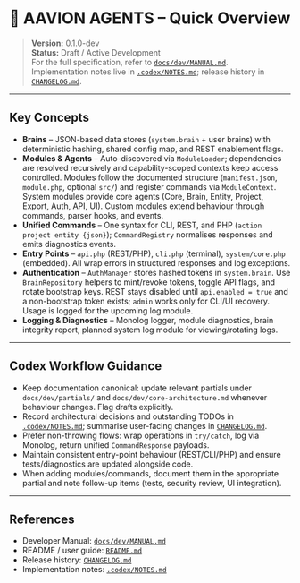 # 🤖 AAVION AGENTS – Quick Overview

> **Version:** 0.1.0-dev  
> **Status:** Draft / Active Development  
> For the full specification, refer to [`docs/dev/MANUAL.md`](../docs/dev/MANUAL.md).  
> Implementation notes live in [`.codex/NOTES.md`](./NOTES.md); release history in [`CHANGELOG.md`](../CHANGELOG.md).

---

## Key Concepts
- **Brains** – JSON-based data stores (`system.brain` + user brains) with deterministic hashing, shared config map, and REST enablement flags.
- **Modules & Agents** – Auto-discovered via `ModuleLoader`; dependencies are resolved recursively and capability-scoped contexts keep access controlled. Modules follow the documented structure (`manifest.json`, `module.php`, optional `src/`) and register commands via `ModuleContext`. System modules provide core agents (Core, Brain, Entity, Project, Export, Auth, API, UI). Custom modules extend behaviour through commands, parser hooks, and events.
- **Unified Commands** – One syntax for CLI, REST, and PHP (`action project entity {json}`); `CommandRegistry` normalises responses and emits diagnostics events.
- **Entry Points** – `api.php` (REST/PHP), `cli.php` (terminal), `system/core.php` (embedded). All wrap errors in structured responses and log exceptions.
- **Authentication** – `AuthManager` stores hashed tokens in `system.brain`. Use `BrainRepository` helpers to mint/revoke tokens, toggle API flags, and rotate bootstrap keys. REST stays disabled until `api.enabled = true` and a non-bootstrap token exists; `admin` works only for CLI/UI recovery. Usage is logged for the upcoming log module.
- **Logging & Diagnostics** – Monolog logger, module diagnostics, brain integrity report, planned system log module for viewing/rotating logs.

---

## Codex Workflow Guidance
- Keep documentation canonical: update relevant partials under `docs/dev/partials/` and `docs/dev/core-architecture.md` whenever behaviour changes. Flag drafts explicitly.
- Record architectural decisions and outstanding TODOs in [`.codex/NOTES.md`](./NOTES.md); summarise user-facing changes in [`CHANGELOG.md`](../CHANGELOG.md).
- Prefer non-throwing flows: wrap operations in `try/catch`, log via Monolog, return unified `CommandResponse` payloads.
- Maintain consistent entry-point behaviour (REST/CLI/PHP) and ensure tests/diagnostics are updated alongside code.
- When adding modules/commands, document them in the appropriate partial and note follow-up items (tests, security review, UI integration).

---

## References
- Developer Manual: [`docs/dev/MANUAL.md`](../docs/dev/MANUAL.md)
- README / user guide: [`README.md`](../README.md)
- Release history: [`CHANGELOG.md`](../CHANGELOG.md)
- Implementation notes: [`.codex/NOTES.md`](./NOTES.md)
